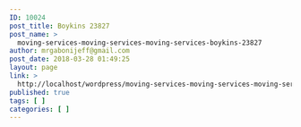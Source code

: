 ```yaml
---
ID: 10024
post_title: Boykins 23827
post_name: >
  moving-services-moving-services-moving-services-boykins-23827
author: mrgabonijeff@gmail.com
post_date: 2018-03-28 01:49:25
layout: page
link: >
  http://localhost/wordpress/moving-services-moving-services-moving-services-boykins-23827/
published: true
tags: [ ]
categories: [ ]
---
```

